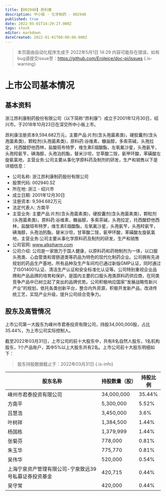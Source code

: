 ```yaml
---
title: [002940] 昂利康
description: 中小板 - 化学制药 - 002940
published: true
date: 2022-05-01T14:29:27.000Z
tags: stock
editor: markdown
dateCreated: 2022-01-01T00:00:00.000Z
---
```


> 本页面由自动化程序生成于 2022年5月1日 14:29
> 内容可能存在错误，如有bug请提交issue至：https://github.com/Eroleice/doc-pi/issues
{.is-warning}

# 上市公司基本情况

## 基本资料

浙江昂利康制药股份有限公司（以下简称“昂利康”）成立于2001年12月30日，绍兴市。于2018年10月23日在深交所中小板上市。

昂利康注册资本9,594.682万元，主要产品:片剂(含头孢菌素类)，硬胶囊剂(含头孢菌素类)，颗粒剂(头孢菌素类)，原料药:谷维素，糠甾醇，多索茶碱，头孢拉定，托西酸舒他西林，盐酸班布特罗，维生素E烟酸酯，左氧氟沙星，头孢氨苄，头孢羟氨苄，碘海醇，头孢泊肟酯，替米沙坦，甘草酸二铵，氨甲环酸，苯磺酸左旋氨氯地，主营业务:公司主要从事化学原料药及制剂的研发，生产和销售以下是详细信息：

- 公司名称: 浙江昂利康制药股份有限公司
- 股票代码: 002940.SZ
- 所在地: 浙江 - 绍兴市
- 成立日期: 2001年12月30日
- 注册资本: 9,594.682万元
- 法定代表人: 方南平
- 主营业务: 主要产品:片剂(含头孢菌素类)，硬胶囊剂(含头孢菌素类)，颗粒剂(头孢菌素类)，原料药:谷维素，糠甾醇，多索茶碱，头孢拉定，托西酸舒他西林，盐酸班布特罗，维生素E烟酸酯，左氧氟沙星，头孢氨苄，头孢羟氨苄，碘海醇，头孢泊肟酯，替米沙坦，甘草酸二铵，氨甲环酸，苯磺酸左旋氨氯地，主营业务:公司主要从事化学原料药及制剂的研发，生产和销售
- 公司官网: www.alkpharm.com
- 公司介绍: 公司是一家致力于国人健康，以原料药和药物制剂为一体，以口服头孢类、心血管类和胃肠道类等药品为特色的现代化制药企业。公司拥有先进规划的药品生产基地，所有品种及生产车间均已通过新版GMP认证，同时通过了ISO14001认证、清洁生产认证和安全标准化认证等。公司特别重视企业品牌和产品品牌的培育和保护，是国内主要的口服头孢类原料药供应商，在同类竞争产品中已树立起了突出的品牌优势。公司积极响应国家“发展战略性新兴产业”的规划，依托各类创新平台，整合内外资源，积极开发新产品，改进传统工艺，实现产业升级，提升公司综合竞争力。


## 股东及高管情况

上市公司第一大股东为嵊州市君泰投资有限公司，持股34,000,000股，占比35.44%，为上市公司实际控制人。

截至2022年03月31日，上市公司的前十大股东中，共有8名自然人股东，1名机构股东，1个产品账户，其中5%以上大股东共有2名。上市公司前十大股东明细如下：

> 股东持股数据截止于：2022年03月31日
{.is-info}

| 股东名称 | 持股数量（股） | 持股比例 |
| --- | --- | --- |
| 嵊州市君泰投资有限公司 | 34,000,000 | 35.44% |
| 方南平 | 5,300,000 | 5.52% |
| 吕慧浩 | 3,450,000 | 3.6% |
| 叶树祥 | 1,384,500 | 1.44% |
| 杨国栋 | 1,379,999 | 1.44% |
| 张菊芬 | 778,000 | 0.81% |
| 朱玉华 | 775,770 | 0.81% |
| 吴伟华 | 520,000 | 0.54% |
| 上海宁泉资产管理有限公司-宁泉致远39号私募证券投资基金 | 420,715 | 0.44% |
| 吴守常 | 420,000 | 0.44% |




